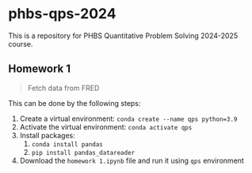# phbs-qps-2024

This is a repository for PHBS Quantitative Problem Solving 2024-2025 course.

## Homework 1

> Fetch data from FRED

This can be done by the following steps:

1. Create a virtual environment: `​conda create --name qps python=3.9`
2. Activate the virtual environment: `conda activate qps`
3. Install packages:
   1. `conda install pandas`
   2. `pip install pandas_datareader`
4. Download the `homework 1.ipynb` file and run it using `qps` environment